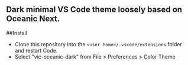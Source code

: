 ## Dark minimal VS Code theme loosely based on Oceanic Next.

##Install

- Clone this repository into the `<user home>/.vscode/extensions` folder and restart Code.
- Select "vic-oceanic-dark" from File > Preferences > Color Theme

